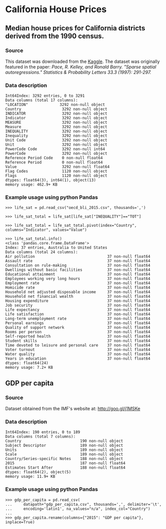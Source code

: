 # California House Prices
## Median house prices for California districts derived from the 1990 census.
### Source
This dataset was downloaded from the [Kaggle](https://www.kaggle.com/datasets/camnugent/california-housing-prices?resource=download). The dataset was originally featured in the paper: _Pace, R. Kelley, and Ronald Barry. "Sparse spatial autoregressions." Statistics & Probability Letters 33.3 (1997): 291-297._

### Data description

    Int64Index: 3292 entries, 0 to 3291
    Data columns (total 17 columns):
    ﻿"LOCATION"              3292 non-null object
    Country                  3292 non-null object
    INDICATOR                3292 non-null object
    Indicator                3292 non-null object
    MEASURE                  3292 non-null object
    Measure                  3292 non-null object
    INEQUALITY               3292 non-null object
    Inequality               3292 non-null object
    Unit Code                3292 non-null object
    Unit                     3292 non-null object
    PowerCode Code           3292 non-null int64
    PowerCode                3292 non-null object
    Reference Period Code    0 non-null float64
    Reference Period         0 non-null float64
    Value                    3292 non-null float64
    Flag Codes               1120 non-null object
    Flags                    1120 non-null object
    dtypes: float64(3), int64(1), object(13)
    memory usage: 462.9+ KB

### Example usage using python Pandas

    >>> life_sat = pd.read_csv("oecd_bli_2015.csv", thousands=',')
    
    >>> life_sat_total = life_sat[life_sat["INEQUALITY"]=="TOT"]
    
    >>> life_sat_total = life_sat_total.pivot(index="Country", columns="Indicator", values="Value")
    
    >>> life_sat_total.info()
    <class 'pandas.core.frame.DataFrame'>
    Index: 37 entries, Australia to United States
    Data columns (total 24 columns):
    Air pollution                                37 non-null float64
    Assault rate                                 37 non-null float64
    Consultation on rule-making                  37 non-null float64
    Dwellings without basic facilities           37 non-null float64
    Educational attainment                       37 non-null float64
    Employees working very long hours            37 non-null float64
    Employment rate                              37 non-null float64
    Homicide rate                                37 non-null float64
    Household net adjusted disposable income     37 non-null float64
    Household net financial wealth               37 non-null float64
    Housing expenditure                          37 non-null float64
    Job security                                 37 non-null float64
    Life expectancy                              37 non-null float64
    Life satisfaction                            37 non-null float64
    Long-term unemployment rate                  37 non-null float64
    Personal earnings                            37 non-null float64
    Quality of support network                   37 non-null float64
    Rooms per person                             37 non-null float64
    Self-reported health                         37 non-null float64
    Student skills                               37 non-null float64
    Time devoted to leisure and personal care    37 non-null float64
    Voter turnout                                37 non-null float64
    Water quality                                37 non-null float64
    Years in education                           37 non-null float64
    dtypes: float64(24)
    memory usage: 7.2+ KB

## GDP per capita
### Source
Dataset obtained from the IMF's website at: http://goo.gl/j1MSKe

### Data description

    Int64Index: 190 entries, 0 to 189
    Data columns (total 7 columns):
    Country                          190 non-null object
    Subject Descriptor               189 non-null object
    Units                            189 non-null object
    Scale                            189 non-null object
    Country/Series-specific Notes    188 non-null object
    2015                             187 non-null float64
    Estimates Start After            188 non-null float64
    dtypes: float64(2), object(5)
    memory usage: 11.9+ KB

### Example usage using python Pandas

    >>> gdp_per_capita = pd.read_csv(
    ...     datapath+"gdp_per_capita.csv", thousands=',', delimiter='\t',
    ...     encoding='latin1', na_values="n/a", index_col="Country")
    ...
    >>> gdp_per_capita.rename(columns={"2015": "GDP per capita"}, inplace=True)


